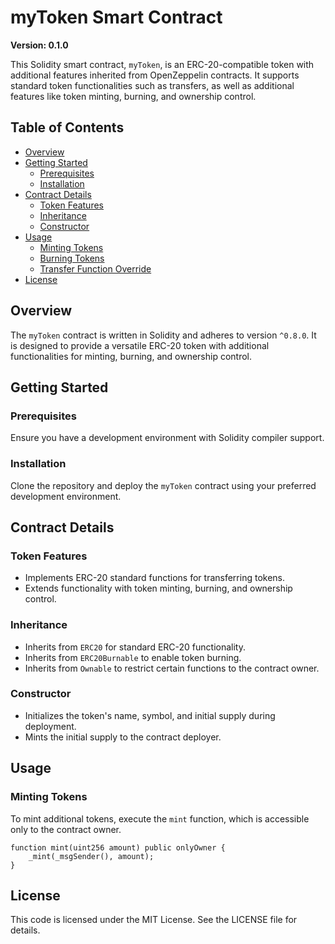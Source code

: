 # myToken Smart Contract

**Version: 0.1.0**

This Solidity smart contract, `myToken`, is an ERC-20-compatible token with additional features inherited from OpenZeppelin contracts. It supports standard token functionalities such as transfers, as well as additional features like token minting, burning, and ownership control.

## Table of Contents

- [Overview](#overview)
- [Getting Started](#getting-started)
  - [Prerequisites](#prerequisites)
  - [Installation](#installation)
- [Contract Details](#contract-details)
  - [Token Features](#token-features)
  - [Inheritance](#inheritance)
  - [Constructor](#constructor)
- [Usage](#usage)
  - [Minting Tokens](#minting-tokens)
  - [Burning Tokens](#burning-tokens)
  - [Transfer Function Override](#transfer-function-override)
- [License](#license)

## Overview

The `myToken` contract is written in Solidity and adheres to version `^0.8.0`. It is designed to provide a versatile ERC-20 token with additional functionalities for minting, burning, and ownership control.

## Getting Started

### Prerequisites

Ensure you have a development environment with Solidity compiler support.

### Installation

Clone the repository and deploy the `myToken` contract using your preferred development environment.

## Contract Details

### Token Features

- Implements ERC-20 standard functions for transferring tokens.
- Extends functionality with token minting, burning, and ownership control.

### Inheritance

- Inherits from `ERC20` for standard ERC-20 functionality.
- Inherits from `ERC20Burnable` to enable token burning.
- Inherits from `Ownable` to restrict certain functions to the contract owner.

### Constructor

- Initializes the token's name, symbol, and initial supply during deployment.
- Mints the initial supply to the contract deployer.

## Usage

### Minting Tokens

To mint additional tokens, execute the `mint` function, which is accessible only to the contract owner.

```solidity
function mint(uint256 amount) public onlyOwner {
    _mint(_msgSender(), amount);
}
```
## License
This code is licensed under the MIT License. See the LICENSE file for details.
